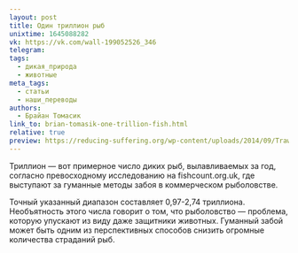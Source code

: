 ```yaml
---
layout: post
title: Один триллион рыб
unixtime: 1645088282
vk: https://vk.com/wall-199052526_346
telegram: 
tags:
  - дикая_природа
  - животные
meta_tags:
  - статьи
  - наши_переводы
authors:
  - Брайан Томасик
link_to: brian-tomasik-one-trillion-fish.html
relative: true
preview: https://reducing-suffering.org/wp-content/uploads/2014/09/Trawl_catch.jpg
---
```

Триллион — вот примерное число диких рыб, вылавливаемых за год, согласно превосходному исследованию на fishcount.org.uk, где выступают за гуманные методы забоя в коммерческом рыболовстве.

Точный указанный диапазон составляет 0,97-2,74 триллиона. Необъятность этого числа говорит о том, что рыболовство — проблема, которую упускают из виду даже защитники животных. Гуманный забой может быть одним из перспективных способов снизить огромные количества страданий рыб.